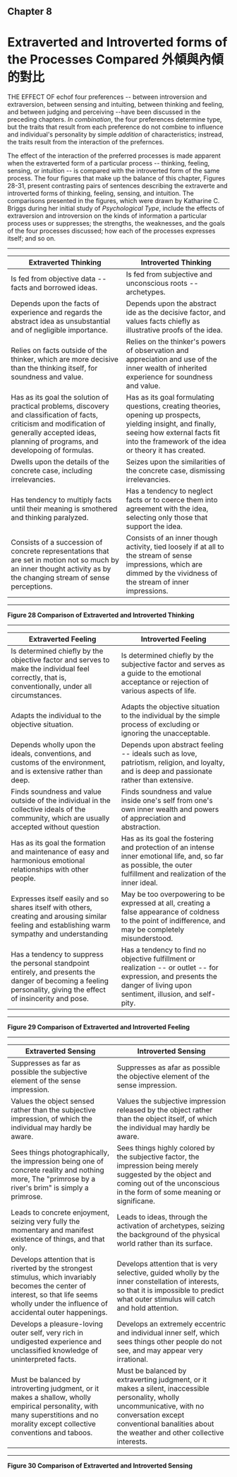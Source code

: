 ## Chapter 8  
# Extraverted and Introverted forms of the Processes Compared 外傾與內傾的對比  

THE EFFECT OF echof four preferences -- between introversion and extraversion, between sensing and intuiting, between thinking and feeling, and between judging and perceiving --have been discussed in the preceding chapters. *In combination*, the four preferences determine type, but the traits that result from each preference do not combine to influence and individual's personality by simple *addition* of characteristics; instread, the traits result from the interaction of the prefernces.  

The effect of the interaction  of the preferred processes is made apparent when the extraverted form of a particular process -- thinking, feeling, sensing, or intuition -- is compared with the introverted form of the same process. The four figures that make up the balance of this chapter, Figures 28-31, present contrasting pairs of sentences describing the extraverte and introverted forms of thinking, feeling, sensing, and intuition. The comparisons presented in the figures, which were drawn by Katharine C. Briggs during her initial study of *Psychological Type*, include the effects of extraversion and introversion on the kinds of information a particular process uses or suppresses; the strengths, the weaknesses, and the goals of the four processes discussed; how each of the processes expresses itself; and so on.  


------------------
| **Extraverted Thinking** | **Introverted Thinking** |
| ----- | ----- |
| Is fed from objective data -- facts and borrowed ideas.  | Is fed from subjective and unconscious roots -- archetypes. | 
| Depends upon the facts of experience and regards the abstract idea as unsubstantial and of negligible importance. | Depends upon the abstract ide as the decisive factor, and values facts chiefly as illustrative proofs of the idea. |
| Relies on facts outside of the thinker, which are more decisive than the thinking itself, for soundness and value. | Relies on the thinker's powers of observation and appreciation and use of the inner wealth of inherited experience for soundness and value. |
| Has as its goal the solution of practical problems, discovery and classification of facts, criticism and modification of generally accepted ideas, planning of programs, and developoing of formulas. | Has as its goal formulating questions, creating theories, opening up prospects, yielding insight, and finally, seeing how external facts fit into the framework of the idea or theory it has created. |
| Dwells upon the details of the concrete case, including irrelevancies. | Seizes upon the similarities of the concrete case, dismissing irrelevancies. |
| Has tendency to multiply facts until their meaning is smothered and thinking paralyzed. | Has a tendency to  neglect facts or to coerce them into agreement with the idea, selecting only those that support the idea. |
| Consists of a succession of concrete representations that are set in motion not so much by an inner thought activity as by the changing stream of sense perceptions. | Consists of an inner though activity, tied loosely if at all  to the stream of sense impressions, which are dimmed by the vividness of the stream of inner impressions. |
------------------
**Figure 28 Comparison of Extraverted and Introverted Thinking**  


------------------
| **Extraverted Feeling** | **Introverted Feeling** |
| ----- | ----- |
| Is determined chiefly by the objective factor and serves to make the individual feel correctly, that is, conventionally, under all circumstances. | Is determined chiefly by the subjective factor and serves as a guide to the emotional acceptance or rejection of various aspects of life. | 
| Adapts the individual to the objective situation. | Adapts the objective situation to the individual by the simple process of excluding or ignoring the unacceptable. |
| Depends wholly upon the ideals, conventions, and customs of the environment, and is extensive rather than deep. | Depends upon abstract feeling -- ideals such as love, patriotism, religion, and loyalty, and is deep and passionate rather than extensive. |
| Finds soundness and value outside of the individual in the collective ideals of the community,  which are usually accepted without question | Finds soundness and value inside one's self from one's own inner wealth and powers of appreciation and abstraction. |
| Has as its goal the formation and maintenance of easy and harmonious emotional relationships with other people. | Has as its goal the fostering and protection  of an intense inner emotional life, and, so far as possible, the outer fulfillment and realization of the inner ideal. |
| Expresses itself easily and so shares itself with others, creating and arousing similar feeling and establishing warm sympathy and understanding | May be too overpowering to be expressed at all, creating a false appearance of coldness to the point of indifference, and may be completely misunderstood. |
| Has a tendency to suppress the personal standpoint entirely, and presents the danger of becoming a feeling personality, giving the effect of insincerity and pose. | Has a tendency to find no objective fulfillment or realization -- or outlet -- for expression, and presents the danger of living upon sentiment, illusion, and self-pity. |
------------------
**Figure 29 Comparison of Extraverted and Introverted Feeling**  

------------------
| **Extraverted Sensing** | **Introverted Sensing** |
| ----- | ----- |
| Suppresses as far as possible the subjective element of the sense impression. | Suppresses as afar as possible the objective element of the sense impression. |
| Values the object sensed rather than the subjective impression, of which the individual may hardly be aware. | Values the subjective impression released by the object rather than the object itself, of which the individual may hardly be aware. |
| Sees things photographically, the impression being one of concrete reality and nothing more, The "primrose by a river's brim" is simply a primrose. | Sees things highly colored by the subjective factor, the impression being merely suggested by the object and coming out of the unconscious in the form of some meaning or significane. |
| Leads to concrete enjoyment, seizing very fully the momentary and manifest existence of things, and that only. | Leads to ideas, through the activation of archetypes, seizing the background of the physical world rather than its surface. |
| Develops attention that is riverted by the strongest stimulus, which invariably becomes the center of interest, so that life seems wholly under the influence of accidental outer happenings. | Develops attention that is very selective, guided wholly by the inner constellation of interests, so that it is impossible to predict what outer stimulus will catch and hold attention. |
| Develops a pleasure-loving outer self, very rich in undigested experience and unclassified knowledge of uninterpreted facts. | Develops an extremely eccentric and individual inner self, which sees things other people do not see, and may appear very irrational. |
| Must be balanced by introverting judgment, or it makes a shallow, wholly empirical personality, with many superstitions and no morality except collective conventions and taboos. | Must be balanced by extraverting judgment, or it makes a silent, inaccessible personality, wholly uncommunicative, with no conversation except conventional banalities about the weather and other collective interests. |
------------------
**Figure 30 Comparison of Extraverted and Introverted Sensing**  


